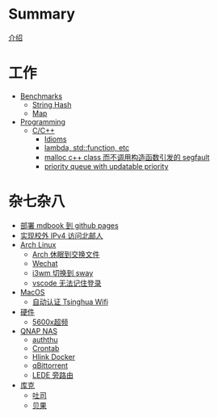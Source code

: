# Summary

[介绍](README.zh.md)

# 工作
- [Benchmarks](./work/benchmarks.md)
    - [String Hash](./work/benchmarks/strhash.md)
    - [Map](./work/benchmarks/map.md)
- [Programming]()
    - [C/C++]()
        - [Idioms](./work/programming/c_c++/idioms.md)
        - [lambda, std::function, etc](./work/programming/c_c++/function.md)
        - [malloc c++ class 而不调用构造函数引发的 segfault](./work/programming/c_c++/malloc_cpp_class_cause_segfault.md)
        - [priority queue with updatable priority](./work/programming/c_c++/priority_queue_with_updatable_priority.md)
        <!-- - [profiling](./work/programming/c_c++/profiling.md) -->
# 杂七杂八
- [部署 mdbook 到 github pages](./misc/deploy-mdbook.md)
- [实现校外 IPv4 访问北邮人](./misc/ipv4-byr.md)
- [Arch Linux]()
    - [Arch 休眠到交换文件](./misc/arch/arch-hibernate.md)
    - [Wechat](./misc/arch/wechat.md)
    - [i3wm 切换到 sway](./misc/arch/i3wm2sway.md)
    - [vscode 无法记住登录](./misc/arch/vscode-auth.md)
- [MacOS]()
    - [自动认证 Tsinghua Wifi](./misc/macos/auto-auth-thu.md)
- [硬件]()
    - [5600x超频](./misc/hardware/5600x-oc.md)
- [QNAP NAS]()
    - [auththu](./misc/qnap/auththu.md)
    - [Crontab](./misc/qnap/crontab.md)    
    - [Hlink Docker](./misc/qnap/hlink.md)
    - [qBittorrent](./misc/qnap/qBittorrent.md)
    - [LEDE 旁路由](./misc/qnap/lede.md)
- [库克]()
    - [吐司](./misc/cook/toast.md)
    - [贝果](./misc/cook/bagel.md)